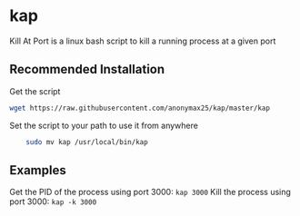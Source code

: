 # kap
Kill At Port is a linux bash script to kill a running process at a given port
## Recommended Installation 

Get the script
``` bash 
wget https://raw.githubusercontent.com/anonymax25/kap/master/kap
```

Set the script to your path to use it from anywhere
```bash
    sudo mv kap /usr/local/bin/kap
```
## Examples
Get the PID of the process using port 3000: ```kap 3000```
Kill the process using port 3000: ```kap -k 3000```  
